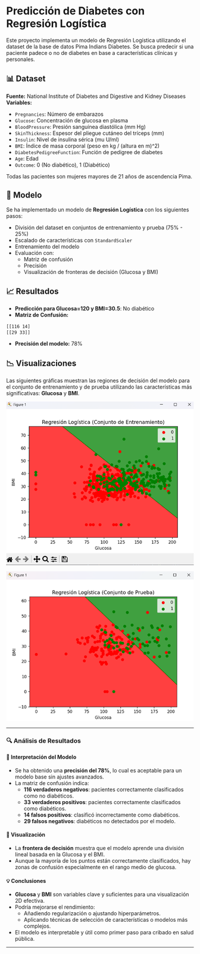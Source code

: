 # Predicción de Diabetes con Regresión Logística

Este proyecto implementa un modelo de Regresión Logística utilizando el dataset de la base de datos Pima Indians Diabetes. Se busca predecir si una paciente padece o no de diabetes en base a características clínicas y personales.

## 📊 Dataset

**Fuente:** National Institute of Diabetes and Digestive and Kidney Diseases  
**Variables:**
- `Pregnancies`: Número de embarazos
- `Glucose`: Concentración de glucosa en plasma
- `BloodPressure`: Presión sanguínea diastólica (mm Hg)
- `SkinThickness`: Espesor del pliegue cutáneo del tríceps (mm)
- `Insulin`: Nivel de insulina sérica (mu U/ml)
- `BMI`: Índice de masa corporal (peso en kg / (altura en m)^2)
- `DiabetesPedigreeFunction`: Función de pedigree de diabetes
- `Age`: Edad
- `Outcome`: 0 (No diabético), 1 (Diabético)

Todas las pacientes son mujeres mayores de 21 años de ascendencia Pima.

## 🧠 Modelo

Se ha implementado un modelo de **Regresión Logística** con los siguientes pasos:
- División del dataset en conjuntos de entrenamiento y prueba (75% - 25%)
- Escalado de características con `StandardScaler`
- Entrenamiento del modelo
- Evaluación con:
  - Matriz de confusión
  - Precisión
  - Visualización de fronteras de decisión (Glucosa y BMI)

## 📈 Resultados

- **Predicción para Glucosa=120 y BMI=30.5**: No diabético
- **Matriz de Confusión:**
```
[[116 14]
[[29 33]]
```
- **Precisión del modelo:** 78%

## 📉 Visualizaciones

Las siguientes gráficas muestran las regiones de decisión del modelo para el conjunto de entrenamiento y de prueba utilizando las características más significativas: **Glucosa** y **BMI**.

![Entrenamiento](resultados_entrenamiento.png)

![Prueba](resultados_prueba.png)


---

### 🔍 Análisis de Resultados

#### 📌 Interpretación del Modelo
- Se ha obtenido una **precisión del 78%**, lo cual es aceptable para un modelo base sin ajustes avanzados.
- La matriz de confusión indica:
  - **116 verdaderos negativos**: pacientes correctamente clasificados como no diabéticos.
  - **33 verdaderos positivos**: pacientes correctamente clasificados como diabéticos.
  - **14 falsos positivos**: clasificó incorrectamente como diabéticos.
  - **29 falsos negativos**: diabéticos no detectados por el modelo.

#### 🎯 Visualización
- La **frontera de decisión** muestra que el modelo aprende una división lineal basada en la Glucosa y el BMI.
- Aunque la mayoría de los puntos están correctamente clasificados, hay zonas de confusión especialmente en el rango medio de glucosa.

#### 💡 Conclusiones
- **Glucosa** y **BMI** son variables clave y suficientes para una visualización 2D efectiva.
- Podría mejorarse el rendimiento:
  - Añadiendo regularización o ajustando hiperparámetros.
  - Aplicando técnicas de selección de características o modelos más complejos.
- El modelo es interpretable y útil como primer paso para cribado en salud pública.

---

